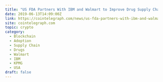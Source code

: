 ```yaml
---
title: "US FDA Partners With IBM and Walmart to Improve Drug Supply Chain Using Blockchain"
date: 2019-06-13T14:09:00Z
link: https://cointelegraph.com/news/us-fda-partners-with-ibm-and-walmart-to-improve-drug-supply-chain-using-blockchain?utm_medium=RSS&utm_source=hune
site: cointelegraph.com
topic: crypto
category:
  - Blockchain
  - Adoption
  - Supply Chain
  - Drugs
  - Walmart
  - IBM
  - KPMG
  - USA
draft: false
---
```


